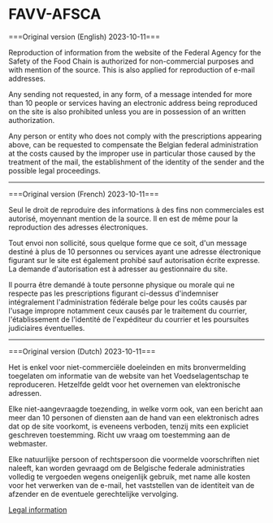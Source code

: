 # FAVV-AFSCA


===Original version (English) 2023-10-11===

Reproduction of information from the website of the Federal Agency for the Safety of the Food Chain is authorized for non-commercial purposes and with mention of the source. This is also applied for reproduction of e-mail addresses.

Any sending not requested, in any form, of a message intended for more than 10 people or services having an electronic address being reproduced on the site is also prohibited unless you are in possession of an written authorization.

Any person or entity who does not comply with the prescriptions appearing above, can be requested to compensate the Belgian federal administration at the costs caused by the improper use in particular those caused by the treatment of the mail, the establishment of the identity of the sender and the possible legal proceedings.
_____________________________________________________________________________
===Original version (French) 2023-10-11===

Seul le droit de reproduire des informations à des fins non commerciales est autorisé, moyennant mention de la source. Il en est de même pour la reproduction des adresses électroniques.

Tout envoi non sollicité, sous quelque forme que ce soit, d'un message destiné à plus de 10 personnes ou services ayant une adresse électronique figurant sur le site est également prohibé sauf autorisation écrite expresse. La demande d'autorisation est à adresser au gestionnaire du site.

Il pourra être demandé à toute personne physique ou morale qui ne respecte pas les prescriptions figurant ci-dessus d'indemniser intégralement l'administration fédérale belge pour les coûts causés par l'usage impropre notamment ceux causés par le traitement du courrier, l'établissement de l'identité de l'expéditeur du courrier et les poursuites judiciaires éventuelles.
_____________________________________________________________________________
===Original version (Dutch) 2023-10-11===

Het is enkel voor niet-commerciële doeleinden en mits bronvermelding toegelaten om informatie van de website van het Voedselagentschap te reproduceren. Hetzelfde geldt voor het overnemen van elektronische adressen.

Elke niet-aangevraagde toezending, in welke vorm ook, van een bericht aan meer dan 10 personen of diensten aan de hand van een elektronisch adres dat op de site voorkomt, is eveneens verboden, tenzij mits een expliciet geschreven toestemming. Richt uw vraag om toestemming aan de webmaster.

Elke natuurlijke persoon of rechtspersoon die voormelde voorschriften niet naleeft, kan worden gevraagd om de Belgische federale administraties volledig te vergoeden wegens oneigenlijk gebruik, met name alle kosten voor het verwerken van de e-mail, het vaststellen van de identiteit van de afzender en de eventuele gerechtelijke vervolging.



[Legal information](https://www.favv-afsca.be/disclaimer/disclaimer_fr.asp)